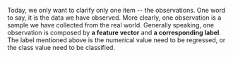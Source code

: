 Today, we only want to clarify only one item -- the observations.
One word to say, it is the data we have observed.
More clearly, one observation is a sample we have collected from the real world.
Generally speaking, one observation is composed by **a feature vector** and **a corresponding label**.
The label mentioned above is the numerical value need to be regressed, or the class value need to be classified.
